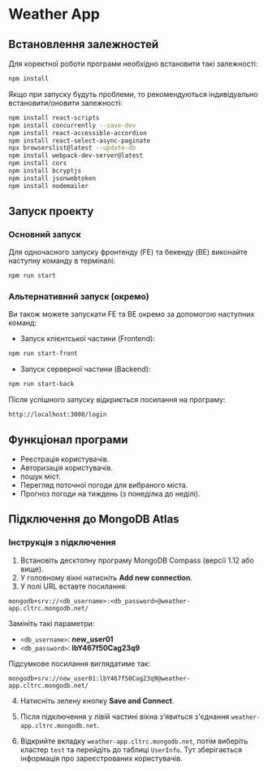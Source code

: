 # Weather App

## Встановлення залежностей

Для коректної роботи програми необхідно встановити такі залежності:

``` bash
npm install
````
Якщо при запуску будуть проблеми, то рекомендуються індивідуально встановити/оновити залежності:
``` bash
npm install react-scripts
npm install concurrently --save-dev
npm install react-accessible-accordion
npm install react-select-async-paginate
npx browserslist@latest --update-db
npm install webpack-dev-server@latest
npm install cors
npm install bcryptjs
npm install jsonwebtoken
npm install nodemailer
````

## Запуск проекту

### Основний запуск

Для одночасного запуску фронтенду (FE) та бекенду (BE) виконайте наступну команду в терміналі:

``` bash
npm run start
````

### Альтернативний запуск (окремо)

Ви також можете запускати FE та BE окремо за допомогою наступних команд:

- Запуск клієнтської частини (Frontend):

 ``` bash
 npm run start-front
 ````

- Запуск серверної частини (Backend):

 ``` bash
 npm run start-back
 ````

Після успішного запуску відкриється посилання на програму:

````
http://localhost:3000/login
````

## Функціонал програми

- Реєстрація користувачів.
- Авторизація користувачів.
- пошук міст.
- Перегляд поточної погоди для вибраного міста.
- Прогноз погоди на тиждень (з понеділка до неділі).

## Підключення до MongoDB Atlas

### Інструкція з підключення

1. Встановіть десктопну програму MongoDB Compass (версії 1.12 або вище).
2. У головному вікні натисніть **Add new connection**.
3. У полі URL вставте посилання:

 ````
 mongodb+srv://<db_username>:<db_password>@weather-app.cltrc.mongodb.net/
 ````

 Замініть такі параметри:
 - `<db_username>`: **new_user01**
 - `<db_password>`: **lbY467f50Cag23q9**

 Підсумкове посилання виглядатиме так:

 ````
 mongodb+srv://new_user01:lbY467f50Cag23q9@weather-app.cltrc.mongodb.net/
 ````

4. Натисніть зелену кнопку **Save and Connect**.

5. Після підключення у лівій частині вікна з'явиться з'єднання `weather-app.cltrc.mongodb.net`.

6. Відкрийте вкладку `weather-app.cltrc.mongodb.net`, потім виберіть кластер `test` та перейдіть до таблиці `UserInfo`. Тут зберігається інформація про зареєстрованих користувачів.
